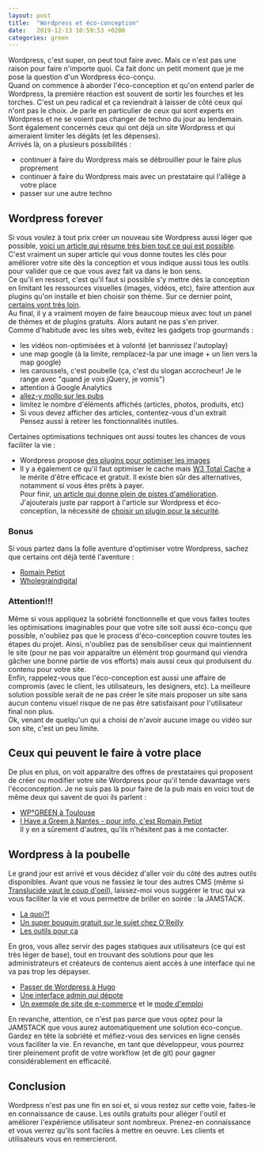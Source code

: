 ```yaml
---
layout: post
title:  "Wordpress et éco-conception"
date:   2019-12-13 10:59:53 +0200
categories: green
---
```


Wordpress, c'est super, on peut tout faire avec. Mais ce n'est pas une raison pour faire n'importe quoi. Ca fait donc un petit moment que je me pose la question d'un Wordpress éco-conçu.    
Quand on commence à aborder l'éco-conception et qu'on entend parler de Wordpress, la première réaction est souvent de sortir les fourches et les torches. C'est un peu radical et ça reviendrait à laisser de côté ceux qui n'ont pas le choix. Je parle en particulier de ceux qui sont experts en Wordpress et ne se voient pas changer de techno du jour au lendemain. Sont également concernés ceux qui ont déjà un site Wordpress et qui aimeraient limiter les dégâts (et les dépenses).    
Arrivés là, on a plusieurs possibilités : 
* continuer à faire du Wordpress mais se débrouiller pour le faire plus proprement
* continuer à faire du Wordpress mais avec un prestataire qui l'allège à votre place
* passer sur une autre techno

## Wordpress forever
Si vous voulez à tout prix créer un nouveau site Wordpress aussi léger que possible, [voici un article qui résume très bien tout ce qui est possible](https://www.capybara.consulting/2019/12/10/l-eco-conception-en-wordpress-c-est-possible/).   
C'est vraiment un super article qui vous donne toutes les clés pour améliorer votre site dès la conception et vous indique aussi tous les outils pour valider que ce que vous avez fait va dans le bon sens.    
Ce qu'il en ressort, c'est qu'il faut si possible s'y mettre dès la conception en limitant les ressources visuelles (images, vidéos, etc), faire attention aux plugins qu'on installe et bien choisir son thème. Sur ce dernier point, [certains vont très loin](https://blog.jacklenox.com/2018/06/04/delivering-wordpress-in-7kb/).     
Au final, il y a vraiment moyen de faire beaucoup mieux avec tout un panel de thèmes et de plugins gratuits. Alors autant ne pas s'en priver.    
Comme d'habitude avec les sites web, évitez les gadgets trop gourmands : 
* les vidéos non-optimisées et à volonté (et bannissez l'autoplay)
* une map google (à la limite, remplacez-la par une image + un lien vers la map google)
* les caroussels, c'est poubelle (ça, c'est du slogan accrocheur! Je le range avec "quand je vois jQuery, je vomis") 
* attention à Google Analytics
* [allez-y mollo sur les pubs](https://www.greenit.fr/2015/09/01/la-publicite-represente-39-du-poids-des-pages-web/)
* limitez le nombre d'éléments affichés (articles, photos, produits, etc)
* Si vous devez afficher des articles, contentez-vous d'un extrait   
Pensez aussi à retirer les fonctionnalités inutiles.   

Certaines optimisations techniques ont aussi toutes les chances de vous faciliter la vie : 
* Wordpress propose [des plugins pour optimiser les images](https://www.wholegraindigital.com/blog/best-image-optimiser-2018/)
* Il y a également ce qu'il faut optimiser le cache mais [W3 Total Cache](https://wordpress.org/plugins/w3-total-cache/) a le mérite d'être efficace et gratuit. Il existe bien sûr des alternatives, notamment si vous êtes prêts à payer.    
Pour finir, [un article qui donne plein de pistes d'amélioration](https://www.sparringmind.com/speed-up-wordpress/). J'ajouterais juste par rapport à l'article sur Wordpress et éco-conception, la nécessité de [choisir un plugin pour la sécurité](https://www.codeinwp.com/blog/sucuri-vs-wordfence-vs-malcare/). 

### Bonus
Si vous partez dans la folle aventure d'optimiser votre Wordpress, sachez que certains ont déjà tenté l'aventure : 
* [Romain Petiot](https://www.youtube.com/watch?v=CbGCG0glAnc)
* [Wholegraindigital](https://wordpress.tv/2019/06/11/a-study-in-green/)

### Attention!!!
Même si vous appliquez la sobriété fonctionnelle et que vous faites toutes les optimisations imaginables pour que votre site soit aussi éco-conçu que possible, n'oubliez pas que le process d'éco-conception couvre toutes les étapes du projet. Ainsi, n'oubliez pas de sensibiliser ceux qui maintiennent le site (pour ne pas voir apparaître un élémént trop gourmand qui viendra gâcher une bonne partie de vos efforts) mais aussi ceux qui produisent du contenu pour votre site.    
Enfin, rappelez-vous que l'éco-conception est aussi une affaire de compromis (avec le client, les utilisateurs, les designers, etc). La meilleure solution possible serait de ne pas créer le site mais proposer un site sans aucun contenu visuel risque de ne pas être satisfaisant pour l'utilisateur final non plus.    
Ok, venant de quelqu'un qui a choisi de n'avoir aucune image ou vidéo sur son site, c'est un peu limite.   

## Ceux qui peuvent le faire à votre place
De plus en plus, on voit apparaître des offres de prestataires qui proposent de créer ou modifier votre site Wordpress pour qu'il tende davantage vers l'écoconception. Je ne suis pas là pour faire de la pub mais en voici tout de même deux qui savent de quoi ils parlent : 
* [WP°GREEN à Toulouse](https://wp-green.fr/)
* [I Have a Green à Nantes - pour info, c'est Romain Petiot](https://ihaveagreen.fr/offre-wp-eco-start-600/)    
Il y en a sûrement d'autres, qu'ils n'hésitent pas à me contacter.   

## Wordpress à la poubelle
Le grand jour est arrivé et vous décidez d'aller voir du côté des autres outils disponibles. Avant que vous ne fassiez le tour des autres CMS (même si [Translucide vaut le coup d'oeil](https://www.translucide.net/)), laissez-moi vous suggérer le truc qui va vous faciliter la vie et vous permettre de briller en soirée : la JAMSTACK.
* [La quoi?!](https://jamstack.wtf/)
* [Un super bouquin gratuit sur le sujet chez O'Reilly](https://www.netlify.com/oreilly-jamstack/)
* [Les outils pour ça](https://css-tricks.com/jamstack-tools-and-the-spectrum-of-classification/)

En gros, vous allez servir des pages statiques aux utilisateurs (ce qui est très léger de base), tout en trouvant des solutions pour que les administrateurs et créateurs de contenus aient accès à une interface qui ne va pas trop les dépayser. 
* [Passer de Wordpress à Hugo](https://jamstatic.fr/2019/02/06/de-wordpress-a-hugo-un-nouvel-etat-d-esprit/)
* [Une interface admin qui dépote](https://forestry.io/)
* [Un exemple de site de e-commerce](https://ecommerce-netlify.netlify.com/) et le [mode d'emploi](https://css-tricks.com/lets-build-a-jamstack-e-commerce-store-with-netlify-functions/)

En revanche, attention, ce n'est pas parce que vous optez pour la JAMSTACK que vous aurez automatiquement une solution éco-conçue. Gardez en tête la sobriété et méfiez-vous des services en ligne censés vous faciliter la vie. En revanche, en tant que développeur, vous pourrez tirer pleinement profit de votre workflow (et de git) pour gagner considérablement en efficacité. 

## Conclusion
Wordpress n'est pas une fin en soi et, si vous restez sur cette voie, faites-le en connaissance de cause. Les outils gratuits pour alléger l'outil et améliorer l'expérience utilisateur sont nombreux. Prenez-en connaissance et vous verrez qu'ils sont faciles à mettre en oeuvre. Les clients et utilisateurs vous en remercieront. 